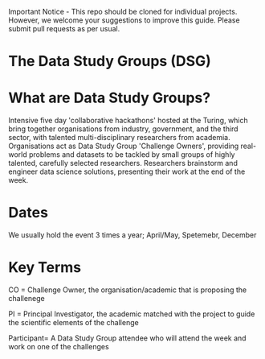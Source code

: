 Important Notice - This repo should be cloned for individual projects. However, we welcome your suggestions to improve this guide. Please submit pull requests as per usual.

The Data Study Groups (DSG)
=====================


What are Data Study Groups?
===========================
Intensive five day 'collaborative hackathons' hosted at the Turing, which bring together organisations from industry, government, and the third sector, with talented multi-disciplinary researchers from academia.
Organisations act as Data Study Group 'Challenge Owners', providing real-world problems and datasets to be tackled by small groups of highly talented, carefully selected researchers.
Researchers brainstorm and engineer data science solutions, presenting their work at the end of the week.



Dates
==========

We usually hold the event 3 times a year; April/May, Spetemebr, December


Key Terms 
=========

CO = Challenge Owner, the organisation/academic that is proposing the challenege 

PI = Principal Investigator, the academic matched with the project to guide the scientific elements of the challenge 

Participant= A Data Study Group attendee who will attend the week and work on one of the challenges

